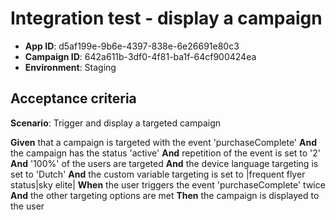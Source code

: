 # Integration test - display a campaign

- **App ID**: d5af199e-9b6e-4397-838e-6e26691e80c3
- **Campaign ID**: 642a611b-3df0-4f81-ba1f-64cf900424ea
- **Environment**: Staging

## Acceptance criteria

**Scenario**: Trigger and display a targeted campaign

**Given** that a campaign is targeted with the event 'purchaseComplete' 
**And** the campaign has the status 'active'
**And** repetition of the event is set to '2'
**And** '100%' of the users are targeted
**And** the device language targeting is set to 'Dutch'
**And** the custom variable targeting is set to |frequent flyer status|sky elite|
**When** the user triggers the event 'purchaseComplete' twice
**And** the other targeting options are met
**Then** the campaign is displayed to the user
